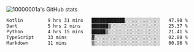 ![10000001a's GitHub stats](https://github-readme-stats.vercel.app/api?username=10000001a&show_icons=true&theme=onedark&count_private=true)

<!-- [![Top Langs](https://github-readme-stats.vercel.app/api/top-langs/?username=10000001a&layout=compact&theme=onedark&langs_count=5)](https://github.com/anuraghazra/github-readme-stats) -->
<!--
**10000001a/10000001a** is a ✨ _special_ ✨ repository because its `README.md` (this file) appears on your GitHub profile.

Here are some ideas to get you started:

- 🔭 I’m currently working on ...
- 🌱 I’m currently learning ...
- 👯 I’m looking to collaborate on ...
- 🤔 I’m looking for help with ...
- 💬 Ask me about ...
- 📫 How to reach me: ...
- 😄 Pronouns: ...
- ⚡ Fun fact: ...
-->

<!--START_SECTION:waka-->

```txt
Kotlin         9 hrs 31 mins   ████████████░░░░░░░░░░░░░   47.90 %
Dart           5 hrs 2 mins    ██████▒░░░░░░░░░░░░░░░░░░   25.37 %
Python         4 hrs 15 mins   █████▒░░░░░░░░░░░░░░░░░░░   21.41 %
TypeScript     33 mins         ▓░░░░░░░░░░░░░░░░░░░░░░░░   02.80 %
Markdown       11 mins         ▒░░░░░░░░░░░░░░░░░░░░░░░░   00.96 %
```

<!--END_SECTION:waka-->
